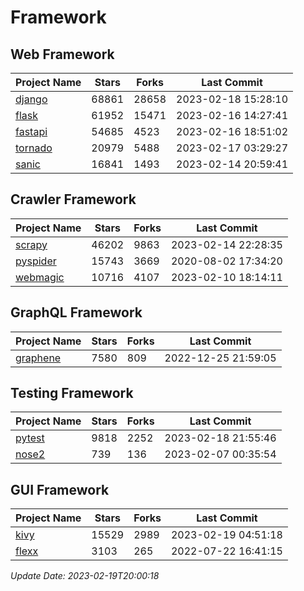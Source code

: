 # Framework

## Web Framework
| Project Name | Stars | Forks | Last Commit |
| ------------ | ----- | ----- | ----------- |
| [django](https://github.com/django/django) | 68861 | 28658 | 2023-02-18 15:28:10 |
| [flask](https://github.com/pallets/flask) | 61952 | 15471 | 2023-02-16 14:27:41 |
| [fastapi](https://github.com/tiangolo/fastapi) | 54685 | 4523 | 2023-02-16 18:51:02 |
| [tornado](https://github.com/tornadoweb/tornado) | 20979 | 5488 | 2023-02-17 03:29:27 |
| [sanic](https://github.com/sanic-org/sanic) | 16841 | 1493 | 2023-02-14 20:59:41 |

## Crawler Framework
| Project Name | Stars | Forks | Last Commit |
| ------------ | ----- | ----- | ----------- |
| [scrapy](https://github.com/scrapy/scrapy) | 46202 | 9863 | 2023-02-14 22:28:35 |
| [pyspider](https://github.com/binux/pyspider) | 15743 | 3669 | 2020-08-02 17:34:20 |
| [webmagic](https://github.com/code4craft/webmagic) | 10716 | 4107 | 2023-02-10 18:14:11 |

## GraphQL Framework
| Project Name | Stars | Forks | Last Commit |
| ------------ | ----- | ----- | ----------- |
| [graphene](https://github.com/graphql-python/graphene) | 7580 | 809 | 2022-12-25 21:59:05 |

## Testing Framework
| Project Name | Stars | Forks | Last Commit |
| ------------ | ----- | ----- | ----------- |
| [pytest](https://github.com/pytest-dev/pytest) | 9818 | 2252 | 2023-02-18 21:55:46 |
| [nose2](https://github.com/nose-devs/nose2) | 739 | 136 | 2023-02-07 00:35:54 |

## GUI Framework
| Project Name | Stars | Forks | Last Commit |
| ------------ | ----- | ----- | ----------- |
| [kivy](https://github.com/kivy/kivy) | 15529 | 2989 | 2023-02-19 04:51:18 |
| [flexx](https://github.com/flexxui/flexx) | 3103 | 265 | 2022-07-22 16:41:15 |

*Update Date: 2023-02-19T20:00:18*